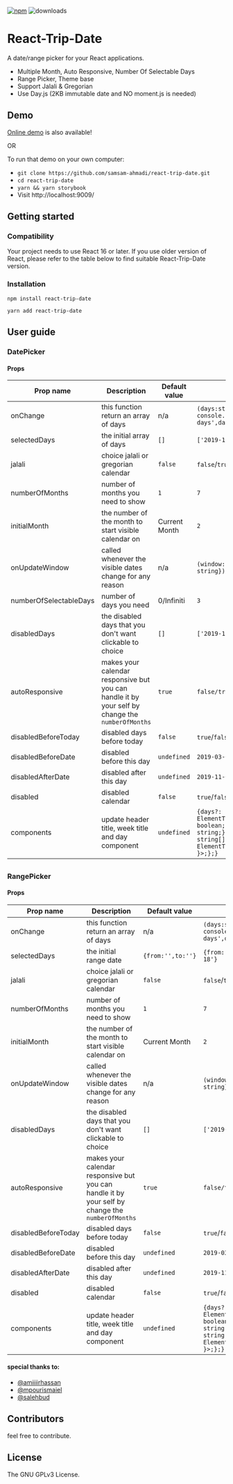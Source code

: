 ﻿[![npm](https://img.shields.io/npm/v/react-trip-date.svg)](https://www.npmjs.com/package/react-trip-date) ![downloads](https://img.shields.io/npm/dt/react-trip-date.svg)

# React-Trip-Date

A date/range picker for your React applications.

- Multiple Month, Auto Responsive, Number Of Selectable Days
- Range Picker, Theme base
- Support Jalali & Gregorian
- Use Day.js (2KB immutable date and NO moment.js is needed)

## Demo

[Online demo](https://killthejs.com/react-trip-date/) is also available!

OR

To run that demo on your own computer:

- `git clone https://github.com/samsam-ahmadi/react-trip-date.git`
- `cd react-trip-date`
- `yarn && yarn storybook`
- Visit http://localhost:9009/

## Getting started

### Compatibility

Your project needs to use React 16 or later. If you use older version of React, please refer to the table below to find suitable React-Trip-Date version.

### Installation

`npm install react-trip-date`

`yarn add react-trip-date`

## User guide

### DatePicker

#### Props

| Prop name              | Description                                                                                      | Default value | Example values                                                                                                                                                  |
| ---------------------- | ------------------------------------------------------------------------------------------------ | ------------- | --------------------------------------------------------------------------------------------------------------------------------------------------------------- |
| onChange               | this function return an array of days                                                            | n/a           | `(days:string[]) => console.log('selected days',days)`                                                                                                          |
| selectedDays           | the initial array of days                                                                        | `[]`          | `['2019-10-01','2019-11-06']`                                                                                                                                   |
| jalali                 | choice jalali or gregorian calendar                                                              | `false`       | `false`/`true`                                                                                                                                                  |
| numberOfMonths         | number of months you need to show                                                                | `1`           | `7`                                                                                                                                                             |
| initialMonth           | the number of the month to start visible calendar on                                             | Current Month | `2`                                                                                                                                                             |
| onUpdateWindow         | called whenever the visible dates change for any reason                                          | n/a           | `(window: {start: string, end: string}) => console.log(window)`                                                                                                 |
| numberOfSelectableDays | number of days you need                                                                          | 0/Infiniti    | `3`                                                                                                                                                             |
| disabledDays           | the disabled days that you don't want clickable to choice                                        | `[]`          | `['2019-11-04',2019-12-14]`                                                                                                                                     |
| autoResponsive         | makes your calendar responsive but you can handle it by your self by change the `numberOfMonths` | `true`        | `false/true`                                                                                                                                                    |
| disabledBeforeToday    | disabled days before today                                                                       | `false`       | `true`/`false`                                                                                                                                                  |
| disabledBeforeDate     | disabled before this day                                                                         | `undefined`   | `2019-03-04`                                                                                                                                                    |
| disabledAfterDate      | disabled after this day                                                                          | `undefined`   | `2019-11-04`                                                                                                                                                    |
| disabled               | disabled calendar                                                                                | `false`       | `true`/`false`                                                                                                                                                  |
| components             | update header title, week title and day component                                                | `undefined`   | `{days?: ElementType<{day:string;jalali: boolean;}>;header?: {format?: string;};titleOfWeek?:{titles?: string[];wrapper?: ElementType<{ jalali: boolean }>;};}` |

##

### RangePicker

#### Props

| Prop name           | Description                                                                                      | Default value     | Example values                                                                                                                                                  |
| ------------------- | ------------------------------------------------------------------------------------------------ | ----------------- | --------------------------------------------------------------------------------------------------------------------------------------------------------------- |
| onChange            | this function return an array of days                                                            | n/a               | `(days:string[]) => console.log('selected days',days)`                                                                                                          |
| selectedDays        | the initial range date                                                                           | `{from:'',to:''}` | `{from:'2019-12-12',to:'2019-12-18'}`                                                                                                                           |
| jalali              | choice jalali or gregorian calendar                                                              | `false`           | `false`/`true`                                                                                                                                                  |
| numberOfMonths      | number of months you need to show                                                                | `1`               | `7`                                                                                                                                                             |
| initialMonth        | the number of the month to start visible calendar on                                             | Current Month     | `2`                                                                                                                                                             |
| onUpdateWindow      | called whenever the visible dates change for any reason                                          | n/a               | `(window: {start: string, end: string}) => console.log(window)`                                                                                                 |
| disabledDays        | the disabled days that you don't want clickable to choice                                        | `[]`              | `['2019-11-04',2019-12-14]`                                                                                                                                     |
| autoResponsive      | makes your calendar responsive but you can handle it by your self by change the `numberOfMonths` | `true`            | `false/true`                                                                                                                                                    |
| disabledBeforeToday | disabled days before today                                                                       | `false`           | `true`/`false`                                                                                                                                                  |
| disabledBeforeDate  | disabled before this day                                                                         | `undefined`       | `2019-03-04`                                                                                                                                                    |
| disabledAfterDate   | disabled after this day                                                                          | `undefined`       | `2019-11-04`                                                                                                                                                    |
| disabled            | disabled calendar                                                                                | `false`           | `true`/`false`                                                                                                                                                  |
| components          | update header title, week title and day component                                                | `undefined`       | `{days?: ElementType<{day:string;jalali: boolean;}>;header?: {format?: string;};titleOfWeek?:{titles?: string[];wrapper?: ElementType<{ jalali: boolean }>;};}` |

#### special thanks to:

- [@amiiiirhassan](https://github.com/amiiiirhassan)
- [@mpourismaiel](https://github.com/mpourismaiel)
- [@salehbud](https://dribbble.com/salehbud)

## Contributors

feel free to contribute.

## License

The GNU GPLv3 License.
